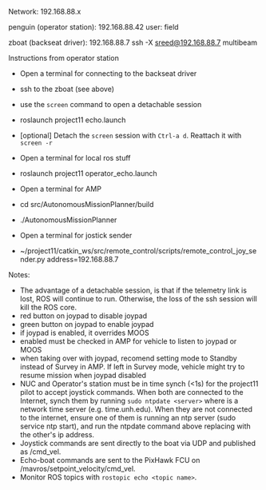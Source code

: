 Network: 192.168.88.x

penguin (operator station): 192.168.88.42
    user: field

zboat (backseat driver): 192.168.88.7
    ssh -X sreed@192.168.88.7 multibeam
    

Instructions from operator station

- Open a terminal for connecting to the backseat driver
- ssh to the zboat (see above)
- use the `screen` command to open a detachable session 
- roslaunch project11 echo.launch
- [optional] Detach the `screen` session with `Ctrl-a d`. Reattach it with `screen -r`

- Open a terminal for local ros stuff
- roslaunch project11 operator_echo.launch

- Open a terminal for AMP
- cd src/AutonomousMissionPlanner/build
- ./AutonomousMissionPlanner

- Open a terminal for jostick sender
- ~/project11/catkin_ws/src/remote_control/scripts/remote_control_joy_sender.py address=192.168.88.7

Notes:

- The advantage of a detachable session, is that if the telemetry link is lost, ROS will continue to run. Otherwise, the loss of the ssh session will kill the ROS core. 
- red button on joypad to disable joypad
- green button on joypad to enable joypad
- if joypad is enabled, it overrides MOOS
- enabled must be checked in AMP for vehicle to listen to joypad or MOOS
- when taking over with joypad, recomend setting mode to Standby instead of Survey in AMP. If left in Survey mode, vehicle might try to resume mission when joypad disabled
- NUC and Operator's station must be in time synch (<1s) for the project11 pilot to accept joystick commands. When both are connected to the Internet, synch them by running `sudo ntpdate <server>` where <server> is a network time server (e.g. time.unh.edu). When they are not connected to the internet, ensure one of them is running an ntp server (sudo service ntp start), and run the ntpdate command above replacing <server> with the other's ip address. 
- Joystick commands are sent directly to the boat via UDP and published as /cmd_vel.
- Echo-boat commands are sent to the PixHawk FCU on /mavros/setpoint_velocity/cmd_vel.
- Monitor ROS topics with `rostopic echo <topic name>`.

